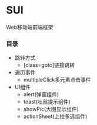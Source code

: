 # SUI
Web移动端前端框架

### 目录
- 跳转方式
  - \[class\=goto\]链接跳转
- 遍历事件
  - multipleClick多元素点击事件
- UI组件
  - alert(弹窗组件)
  - toast(吐丝提示组件)
  - showPic(大图显示组件)
  - actionSheet(上拉多选组件)
